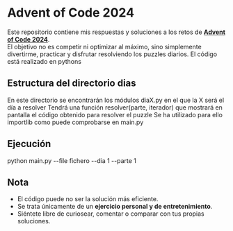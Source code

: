 # Advent of Code 2024

Este repositorio contiene mis respuestas y soluciones a los retos de **[Advent of Code 2024](https://adventofcode.com/2024)**.  
El objetivo no es competir ni optimizar al máximo, sino simplemente divertirme, practicar y disfrutar resolviendo los puzzles diarios.
El código está realizado en pythons

## Estructura del directorio dias

En este directorio se encontrarán los módulos diaX.py en el que la X será el día a resolver
Tendrá una función resolver(parte, iterador) que mostrará en pantalla el código obtenido para resolver el puzzle
Se ha utilizado para ello importlib como puede comprobarse en main.py

## Ejecución

python main.py --file fichero --dia 1 --parte 1

## Nota

- El código puede no ser la solución más eficiente.
- Se trata únicamente de un **ejercicio personal y de entretenimiento**.
- Siéntete libre de curiosear, comentar o comparar con tus propias soluciones.
